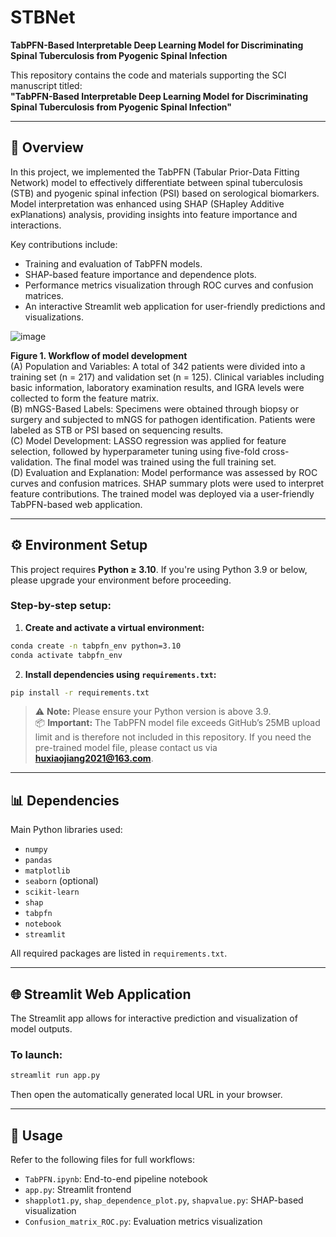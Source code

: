 # STBNet  
**TabPFN-Based Interpretable Deep Learning Model for Discriminating Spinal Tuberculosis from Pyogenic Spinal Infection**

This repository contains the code and materials supporting the SCI manuscript titled:  
**"TabPFN-Based Interpretable Deep Learning Model for Discriminating Spinal Tuberculosis from Pyogenic Spinal Infection"**

---

## 🧠 Overview

In this project, we implemented the TabPFN (Tabular Prior-Data Fitting Network) model to effectively differentiate between spinal tuberculosis (STB) and pyogenic spinal infection (PSI) based on serological biomarkers. Model interpretation was enhanced using SHAP (SHapley Additive exPlanations) analysis, providing insights into feature importance and interactions.

Key contributions include:
- Training and evaluation of TabPFN models.
- SHAP-based feature importance and dependence plots.
- Performance metrics visualization through ROC curves and confusion matrices.
- An interactive Streamlit web application for user-friendly predictions and visualizations.

![image](https://github.com/user-attachments/assets/90250a0b-cddf-4aa6-ab4f-2e334f8b42da)

**Figure 1. Workflow of model development**  
(A) Population and Variables: A total of 342 patients were divided into a training set (n = 217) and validation set (n = 125). Clinical variables including basic information, laboratory examination results, and IGRA levels were collected to form the feature matrix.  
(B) mNGS-Based Labels: Specimens were obtained through biopsy or surgery and subjected to mNGS for pathogen identification. Patients were labeled as STB or PSI based on sequencing results.  
(C) Model Development: LASSO regression was applied for feature selection, followed by hyperparameter tuning using five-fold cross-validation. The final model was trained using the full training set.  
(D) Evaluation and Explanation: Model performance was assessed by ROC curves and confusion matrices. SHAP summary plots were used to interpret feature contributions. The trained model was deployed via a user-friendly TabPFN-based web application.

---

## ⚙️ Environment Setup

This project requires **Python ≥ 3.10**. If you're using Python 3.9 or below, please upgrade your environment before proceeding.

### Step-by-step setup:

1. **Create and activate a virtual environment:**
```bash
conda create -n tabpfn_env python=3.10
conda activate tabpfn_env
```

2. **Install dependencies using `requirements.txt`:**
```bash
pip install -r requirements.txt
```

> ⚠️ **Note:** Please ensure your Python version is above 3.9.  
> 📦 **Important:** The TabPFN model file exceeds GitHub’s 25MB upload limit and is therefore not included in this repository. If you need the pre-trained model file, please contact us via **huxiaojiang2021@163.com**.

---

## 📊 Dependencies

Main Python libraries used:
- `numpy`
- `pandas`
- `matplotlib`
- `seaborn` (optional)
- `scikit-learn`
- `shap`
- `tabpfn`
- `notebook`
- `streamlit`

All required packages are listed in `requirements.txt`.

---

## 🌐 Streamlit Web Application

The Streamlit app allows for interactive prediction and visualization of model outputs.

### To launch:
```bash
streamlit run app.py
```
Then open the automatically generated local URL in your browser.

---

## 📁 Usage

Refer to the following files for full workflows:
- `TabPFN.ipynb`: End-to-end pipeline notebook
- `app.py`: Streamlit frontend
- `shapplot1.py`, `shap_dependence_plot.py`, `shapvalue.py`: SHAP-based visualization
- `Confusion_matrix_ROC.py`: Evaluation metrics visualization
